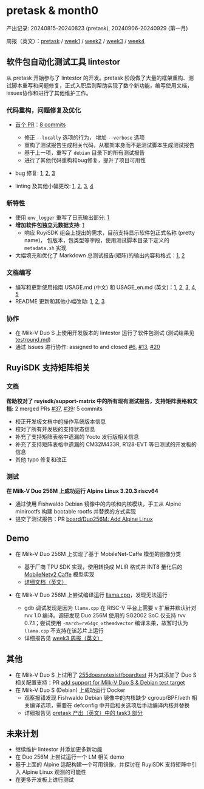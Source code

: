 # pretask & month0
产出记录: 20240815-20240823 (pretask), 20240906-20240929 (第一月)

周报（英文）：[pretask](week0/testround.md) / [week1](week1/week1.md) / [week2](week2/week2.md) / [week3](week3/week3.md) / [week4](week4/week4.md)
## 软件包自动化测试工具 lintestor
从 pretask 开始参与了 lintestor 的开发。pretask 阶段做了大量的框架重构、测试脚本重写和问题修复，正式入职后则帮助实现了数个新功能，编写使用文档，issues协作和进行了其他维护工作。

### 代码重构，问题修复及优化
- [首个 PR](https://github.com/255doesnotexist/lintestor/pull/1/)：[8 commits](https://github.com/255doesnotexist/lintestor/pull/1/commits)
  - 修正 `--locally` 选项的行为， 增加 `--verbose`  选项
  - 重构了测试报告生成相关代码，从框架本身而不是测试脚本生成测试报告
  - 基于上一项，重写了 `debian` 目录下的所有测试报告
  - 进行了其他代码重构和bug修复，提升了项目可用性

- bug 修复: [1](https://github.com/255doesnotexist/lintestor/commit/e2ef1a728d6e7187284cb7be608982fa05cfb649), [2](https://github.com/255doesnotexist/lintestor/commit/9e7791e8082ea6027300387eaff1b1167022b561), [3](https://github.com/255doesnotexist/lintestor/commit/7020cd57a84ac2ed3e49aaf7ad3558401f34d837)
- linting 及其他小幅更改: [1](https://github.com/255doesnotexist/lintestor/commit/3afae63ed25a7e49eedb0ad56aba934e35186bae), [2](https://github.com/255doesnotexist/lintestor/commit/3f577ddf10279f2576ad2bc13acaa98ca088b01e), [3](https://github.com/255doesnotexist/lintestor/commit/ce21f2e7c21ad6e5c155c5e61b72cfbc613a0087), [4](https://github.com/255doesnotexist/lintestor/commit/573aee80cf2868d8c2b05eb14ec475497cdd487d)
### 新特性
- 使用 `env_logger` 重写了日志输出部分: [1](https://github.com/255doesnotexist/lintestor/commit/dd6bcd832ca66005206d515613cf02e5c3a18420)
- **增加软件包独立元数据支持**: [1](https://github.com/255doesnotexist/lintestor/commit/5c7189e415bb498d3ef24af1520ab86a618f1b13)
  - 响应 RuyiSDK 组会上提出的需求，目前支持显示软件包正式名称 (pretty name)， 包版本，包类型等字段，使用测试脚本目录下定义的 `metadata.sh` 实现
- 大幅填充和优化了 Markdown 总测试报告(矩阵)的输出内容和格式：[1](https://github.com/255doesnotexist/lintestor/commit/2e78791eee4ae20a33c8c333a4034083e011334e), [2](https://github.com/255doesnotexist/lintestor/commit/71a9397ce4292f02ae97025b4487d3808bf53696)
### 文档编写
- 编写和更新使用指南 USAGE.md (中文) 和 USAGE_en.md (英文)：[1](https://github.com/255doesnotexist/lintestor/commit/f79a6ac36375c7811e48cd951c4bfa090f83c8d8), [2](https://github.com/255doesnotexist/lintestor/commit/8381c435c032437278aa793138c4cbee97479151), [3](https://github.com/255doesnotexist/lintestor/commit/f9d4acf9965d444aec8fd469c6f2a8ffc53464c8), [4](https://github.com/255doesnotexist/lintestor/commit/80dbf70c5b2c2ea3c704a806b72e1d05344ee1ec), [5](https://github.com/255doesnotexist/lintestor/commit/5d7fb9f1f998a0eb6c6f320e389251c4fcf68082)
- README 更新和其他小幅改动: [1](https://github.com/255doesnotexist/lintestor/commit/4d19c7170f87be971aacf2ebb8de57340ed723a4), [2](https://github.com/255doesnotexist/lintestor/commit/97f9b8a400ade39ac8d4fb993d8b23fb33be9461), [3](https://github.com/255doesnotexist/lintestor/commit/6fc4aff90fcbd400b6ce2f4b2391be5b73f42324)
### 协作
- 在 Milk-V Duo S 上使用开发版本的 lintestor 运行了软件包测试 (测试结果见 [testround.md](week0/testround.md))
- 通过 Issues 进行协作: assigned to and closed [#6](https://github.com/255doesnotexist/lintestor/issues/6), [#13](https://github.com/255doesnotexist/lintestor/issues/13), [#20](https://github.com/255doesnotexist/lintestor/issues/20)

## RuyiSDK 支持矩阵相关
### 文档
**帮助校对了 ruyisdk/support-matrix 中的所有现有测试报告，支持矩阵表格和文档:** 2 merged PRs [#37](https://github.com/KevinMX/support-matrix/pull/37), [#39](https://github.com/KevinMX/support-matrix/pull/39): 5 commits

- 校正开发板文档中的操作系统版本信息
- 校对了所有开发板的支持状态信息
- 补充了支持矩阵表格中遗漏的 Yocto 发行版相关信息
- 补充了支持矩阵表格中遗漏的 CM32M433R, R128-EVT 等已测试的开发板的信息
- 其他 typo 修复和改正

### 测试
**在 Milk-V Duo 256M 上成功运行 Alpine Linux 3.20.3 riscv64**
- 通过使用 Fishwaldo Debian 镜像中的内核和内核模块，手工从 Alpine minirootfs 构建 bootable rootfs 并替换的方式实现
- 提交了测试报告：PR [board/Duo256M: Add Alpine Linux](https://github.com/KevinMX/support-matrix/pull/42)

## Demo
- 在 Milk-V Duo 256M 上实现了基于 MobileNet-Caffe 模型的图像分类
  - 基于厂商 TPU SDK 实现，使用转换成 MLIR 格式并 INT8 量化后的 [MobileNetv2 Caffe](https://github.com/shicai/MobileNet-Caffe) 模型实现
  - [详细文档（英文）](week2/demo_duo256_mobilenet.md)

- 在 Milk-V Duo 256M 上尝试编译运行 [llama.cpp](https://github.com/ggerganov/llama.cpp)，发现无法运行
  - gdb 调试发现是因为 `llama.cpp` 在 RISC-V 平台上需要 v 扩展并默认针对 rvv 1.0 编译。调研发现 Duo 256M 使用的 SG2002 SoC 仅支持 rvv 0.7.1；尝试使用 `-march=rv64gc_xtheadvector` 编译未果，故暂时认为 `llama.cpp` 不支持在该芯片上运行
  - 详细报告见 [week3 周报（英文）](week3/week3.md)

## 其他
- 在 Milk-V Duo S 上试用了 [255doesnotexist/boardtest](https://github.com/255doesnotexist/boardtest) 并为其添加了 Duo S 相关配置支持：PR [add support for Milk-V Duo S & Debian test target](https://github.com/255doesnotexist/boardtest/pull/1)
- 在 Milk-V Duo S (Debian) 上成功运行 Docker
  - 观察报错发现 Fishwaldo Debian 镜像中的内核缺少 cgroup/BPF/veth 相关编译选项，需要在 defconfig 中开启相关选项后手动编译内核并替换
  - 详细报告见 [pretask 产出（英文）中的 task3 部分](week0/testround.md)

## 未来计划
- 继续维护 lintestor 并添加更多新功能
- 在 Duo 256M 上尝试运行一个 LM 相关 demo
- 基于上面的 Alpine 适配构建一个可用镜像，并探讨在 RuyiSDK 支持矩阵中引入 Alpine Linux 观测的可能性
- 在更多开发板上进行测试